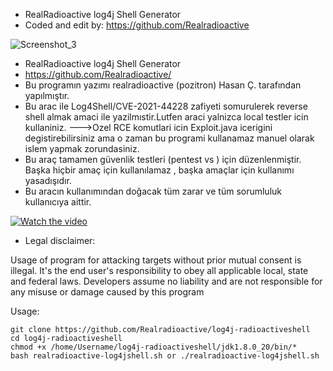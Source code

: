 + RealRadioactive log4j Shell Generator
+ Coded and edit by: https://github.com/Realradioactive

![Screenshot_3](https://user-images.githubusercontent.com/61369603/146856556-dda98f29-3921-4969-8a86-5f90d175476b.png)


+ RealRadioactive log4j Shell Generator
+ https://github.com/Realradioactive/
+ Bu programın yazımı realradioactive (pozitron) Hasan Ç. tarafından yapılmıştır.
+ Bu arac ile Log4Shell/CVE-2021-44228 zafiyeti somurulerek reverse shell almak amaci ile yazilmıstir.Lutfen araci yalnizca local testler icin kullaniniz. --->Ozel RCE komutlari icin Exploit.java icerigini degistirebilirsiniz ama o zaman bu programi kullanamaz manuel olarak islem yapmak zorundasiniz.
+ Bu araç tamamen güvenlik testleri (pentest vs ) için düzenlenmiştir. Başka hiçbir amaç için kullanılamaz , başka amaçlar için kullanımı yasadışıdır. 
+ Bu aracın kullanımından doğacak tüm zarar ve tüm sorumluluk kullanıcıya aittir.


[![Watch the video](https://imgur.com/babF1x6)](https://www.youtube.com/watch?v=J5AiB7munFw)




+ Legal disclaimer:

Usage of program for attacking targets without prior mutual consent is illegal. It's the end user's responsibility to obey all applicable local, state and federal laws. Developers assume no liability and are not responsible for any misuse or damage caused by this program 

 Usage:
 
```
git clone https://github.com/Realradioactive/log4j-radioactiveshell
cd log4j-radioactiveshell
chmod +x /home/Username/log4j-radioactiveshell/jdk1.8.0_20/bin/*
bash realradioactive-log4jshell.sh or ./realradioactive-log4jshell.sh
```

